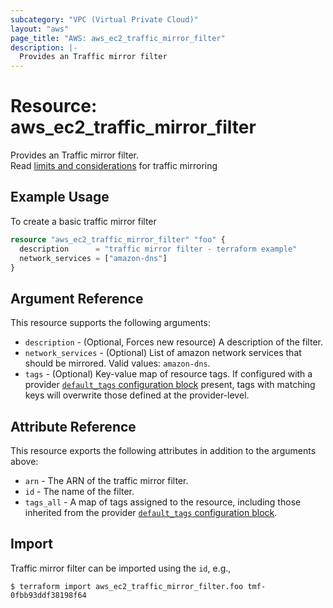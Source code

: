 ```yaml
---
subcategory: "VPC (Virtual Private Cloud)"
layout: "aws"
page_title: "AWS: aws_ec2_traffic_mirror_filter"
description: |-
  Provides an Traffic mirror filter
---
```


# Resource: aws_ec2_traffic_mirror_filter

Provides an Traffic mirror filter.  
Read [limits and considerations](https://docs.aws.amazon.com/vpc/latest/mirroring/traffic-mirroring-considerations.html) for traffic mirroring

## Example Usage

To create a basic traffic mirror filter

```terraform
resource "aws_ec2_traffic_mirror_filter" "foo" {
  description      = "traffic mirror filter - terraform example"
  network_services = ["amazon-dns"]
}
```

## Argument Reference

This resource supports the following arguments:

* `description` - (Optional, Forces new resource) A description of the filter.
* `network_services` - (Optional) List of amazon network services that should be mirrored. Valid values: `amazon-dns`.
* `tags` - (Optional) Key-value map of resource tags. If configured with a provider [`default_tags` configuration block](https://registry.terraform.io/providers/hashicorp/aws/latest/docs#default_tags-configuration-block) present, tags with matching keys will overwrite those defined at the provider-level.

## Attribute Reference

This resource exports the following attributes in addition to the arguments above:

* `arn` - The ARN of the traffic mirror filter.
* `id` - The name of the filter.
* `tags_all` - A map of tags assigned to the resource, including those inherited from the provider [`default_tags` configuration block](https://registry.terraform.io/providers/hashicorp/aws/latest/docs#default_tags-configuration-block).

## Import

Traffic mirror filter can be imported using the `id`, e.g.,

```
$ terraform import aws_ec2_traffic_mirror_filter.foo tmf-0fbb93ddf38198f64
```
